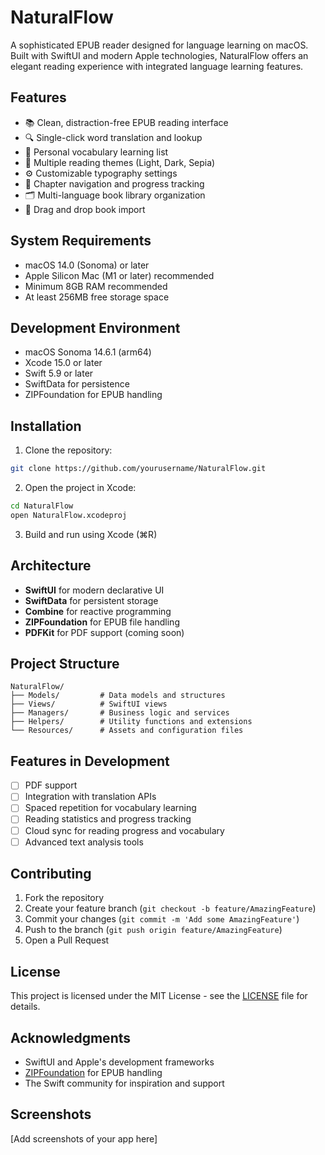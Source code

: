 # NaturalFlow

A sophisticated EPUB reader designed for language learning on macOS. Built with SwiftUI and modern Apple technologies, NaturalFlow offers an elegant reading experience with integrated language learning features.

## Features

- 📚 Clean, distraction-free EPUB reading interface
- 🔍 Single-click word translation and lookup
- 📝 Personal vocabulary learning list
- 🎨 Multiple reading themes (Light, Dark, Sepia)
- ⚙️ Customizable typography settings
- 📖 Chapter navigation and progress tracking
- 🗂 Multi-language book library organization
- 🔄 Drag and drop book import

## System Requirements

- macOS 14.0 (Sonoma) or later
- Apple Silicon Mac (M1 or later) recommended
- Minimum 8GB RAM recommended
- At least 256MB free storage space

## Development Environment

- macOS Sonoma 14.6.1 (arm64)
- Xcode 15.0 or later
- Swift 5.9 or later
- SwiftData for persistence
- ZIPFoundation for EPUB handling

## Installation

1. Clone the repository:
```bash
git clone https://github.com/yourusername/NaturalFlow.git
```

2. Open the project in Xcode:
```bash
cd NaturalFlow
open NaturalFlow.xcodeproj
```

3. Build and run using Xcode (⌘R)

## Architecture

- **SwiftUI** for modern declarative UI
- **SwiftData** for persistent storage
- **Combine** for reactive programming
- **ZIPFoundation** for EPUB file handling
- **PDFKit** for PDF support (coming soon)

## Project Structure

```
NaturalFlow/
├── Models/         # Data models and structures
├── Views/          # SwiftUI views
├── Managers/       # Business logic and services
├── Helpers/        # Utility functions and extensions
└── Resources/      # Assets and configuration files
```

## Features in Development

- [ ] PDF support
- [ ] Integration with translation APIs
- [ ] Spaced repetition for vocabulary learning
- [ ] Reading statistics and progress tracking
- [ ] Cloud sync for reading progress and vocabulary
- [ ] Advanced text analysis tools

## Contributing

1. Fork the repository
2. Create your feature branch (`git checkout -b feature/AmazingFeature`)
3. Commit your changes (`git commit -m 'Add some AmazingFeature'`)
4. Push to the branch (`git push origin feature/AmazingFeature`)
5. Open a Pull Request

## License

This project is licensed under the MIT License - see the [LICENSE](LICENSE) file for details.

## Acknowledgments

- SwiftUI and Apple's development frameworks
- [ZIPFoundation](https://github.com/weichsel/ZIPFoundation) for EPUB handling
- The Swift community for inspiration and support

## Screenshots

[Add screenshots of your app here]
